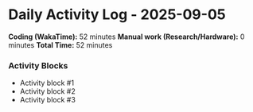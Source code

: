 # Daily Activity Log - 2025-09-05

**Coding (WakaTime):** 52 minutes
**Manual work (Research/Hardware):** 0 minutes
**Total Time:** 52 minutes

### Activity Blocks
- Activity block #1
- Activity block #2
- Activity block #3
